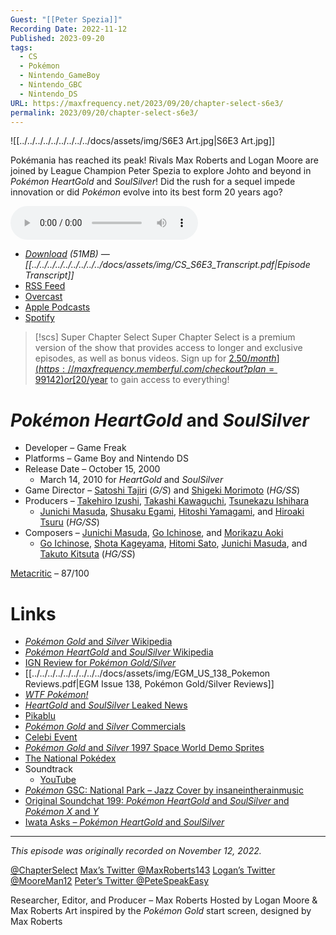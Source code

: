 ```yaml
---
Guest: "[[Peter Spezia]]"
Recording Date: 2022-11-12
Published: 2023-09-20
tags:
  - CS
  - Pokémon
  - Nintendo_GameBoy
  - Nintendo_GBC
  - Nintendo_DS
URL: https://maxfrequency.net/2023/09/20/chapter-select-s6e3/
permalink: 2023/09/20/chapter-select-s6e3/
---
```

![[../../../../../../../../../docs/assets/img/S6E3 Art.jpg|S6E3 Art.jpg]]

Pokémania has reached its peak! Rivals Max Roberts and Logan Moore are joined by League Champion Peter Spezia to explore Johto and beyond in *Pokémon HeartGold* and *SoulSilver*! Did the rush for a sequel impede innovation or did *Pokémon* evolve into its best form 20 years ago?

<audio controls>
  <source src="https://traffic.libsyn.com/chapterselectpod/CS_S6E3_Final.mp3">
</audio>

- *[Download](https://traffic.libsyn.com/chapterselectpod/CS_S6E3_Final.mp3) (51MB)  — [[../../../../../../../../../docs/assets/img/CS_S6E3_Transcript.pdf|Episode Transcript]]*
- [RSS Feed](https://chapterselectpod.libsyn.com/rss)
- [Overcast](https://overcast.fm/itunes1568777352/chapter-select)
- [Apple Podcasts](https://podcasts.apple.com/us/podcast/chapter-select/id1568777352)
- [Spotify](https://open.spotify.com/show/4f1TLZXbwtSX7uHROe9KlS)

> [!scs] Super Chapter Select
> Super Chapter Select is a premium version of the show that provides access to longer and exclusive episodes, as well as bonus videos. Sign up for [$2.50/month](https://maxfrequency.memberful.com/checkout?plan=99142) or [$20/year](https://maxfrequency.memberful.com/checkout?plan=76115) to gain access to everything!

# *Pokémon HeartGold* and *SoulSilver*

- Developer – Game Freak
- Platforms – Game Boy and Nintendo DS
- Release Date – October 15, 2000
	- March 14, 2010 for *HeartGold* and *SoulSilver*
- Game Director – [Satoshi Tajiri](https://en.wikipedia.org/wiki/Satoshi_Tajiri) (*G/S*) and [Shigeki Morimoto](https://en.wikipedia.org/wiki/Shigeki_Morimoto) (*HG/SS*)
- Producers – [Takehiro Izushi](https://nintendo.fandom.com/wiki/Takehiro_Izushi), [Takashi Kawaguchi](https://nintendo.fandom.com/wiki/Takashi_Kawaguchi), [Tsunekazu Ishihara](https://en.wikipedia.org/wiki/Tsunekazu_Ishihara)
	- [Junichi Masuda](https://en.wikipedia.org/wiki/Junichi_Masuda), [Shusaku Egami](https://www.mobygames.com/developer/sheet/view/developerId,199623/), [Hitoshi Yamagami](https://nintendo.fandom.com/wiki/Hitoshi_Yamagami), and [Hiroaki Tsuru](https://www.mobygames.com/developer/sheet/view/developerId,152399/) (*HG/SS*)
- Composers – [Junichi Masuda](https://en.wikipedia.org/wiki/Junichi_Masuda), [Go Ichinose](https://bulbapedia.bulbagarden.net/wiki/Gō_Ichinose), and [Morikazu Aoki](https://nintendo.fandom.com/wiki/Morikazu_Aoki)
	- [Go Ichinose](https://bulbapedia.bulbagarden.net/wiki/Gō_Ichinose), [Shota Kageyama](https://bulbapedia.bulbagarden.net/wiki/Shota_Kageyama), [Hitomi Sato](https://nintendo.fandom.com/wiki/Hitomi_Sato_(Game_Freak)), [Junichi Masuda](https://en.wikipedia.org/wiki/Junichi_Masuda), and [Takuto Kitsuta](https://nintendo.fandom.com/wiki/Takuto_Kitsuta) (*HG/SS*)

[Metacritic](https://www.metacritic.com/game/ds/pokemon-heartgold-version) – 87/100
# Links

- [*Pokémon Gold* and *Silver* Wikipedia](https://en.wikipedia.org/wiki/Pokémon_Gold_and_Silver)
- [*Pokémon HeartGold* and *SoulSilver* Wikipedia](https://en.wikipedia.org/wiki/Pokémon_HeartGold_and_SoulSilver)
- [IGN Review for *Pokémon Gold/Silver*](https://www.ign.com/articles/2000/10/17/pokemon-gold)
- [[../../../../../../../../../docs/assets/img/EGM_US_138_Pokemon Reviews.pdf|EGM Issue 138, Pokémon Gold/Silver Reviews]]
- *[WTF Pokémon!](https://twitter.com/wtfpshow)*
- [*HeartGold* and *SoulSilver* Leaked News](https://bulbanews.bulbagarden.net/wiki/HeartGold,_SoulSilver_games_leaked)
- [Pikablu](https://pokegods.fandom.com/wiki/Pikablu)
- [*Pokémon Gold* and *Silver* Commercials](https://youtu.be/OoyNHPe-qHs)
- [Celebi Event](https://www.serebii.net/heartgoldsoulsilver/celebi.shtml)
- [*Pokémon Gold* and *Silver* 1997 Space World Demo Sprites](https://tcrf.net/Proto:Pokémon_Gold_and_Silver/Spaceworld_1997_Demo/Pokémon)
- [The National Pokédex](https://www.serebii.net/pokemon/nationalpokedex.shtml)
- Soundtrack
	- [YouTube](https://youtube.com/playlist?list=PL0EAC3117F96A5E2E)
- [*Pokémon* GSC: National Park – Jazz Cover by insaneintherainmusic](https://youtu.be/92nGJUoJocs)
- [Original Soundchat 199: *Pokémon HeartGold* and *SoulSilver* and *Pokémon X* and *Y*](https://youtu.be/0Y3y1M8c7hM)
- [Iwata Asks – *Pokémon HeartGold* and *SoulSilver*](https://iwataasks.nintendo.com/interviews/ds/pokemon/0/0/)
---
*This episode was originally recorded on November 12, 2022.*

[@ChapterSelect](https://www.twitter.com/chapterselect)
[Max’s Twitter @MaxRoberts143](https://www.twitter.com/maxroberts143)
[Logan’s Twitter @MooreMan12](https://www.twitter.com/mooreman12)
[Peter’s Twitter @PeteSpeakEasy](http://twitter.com/petespeakeasy)

Researcher, Editor, and Producer – Max Roberts
Hosted by Logan Moore & Max Roberts
Art inspired by the *Pokémon Gold* start screen, designed by Max Roberts